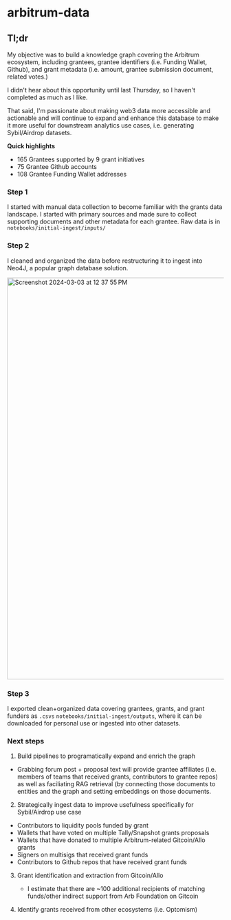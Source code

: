 # arbitrum-data

## Tl;dr 

My objective was to build a knowledge graph covering the Arbitrum ecosystem, including grantees, grantee identifiers (i.e. Funding Wallet, Github), and grant metadata (i.e. amount, grantee submission document, related votes.)

I didn't hear about this opportunity until last Thursday, so I haven't completed as much as I like.

That said, I'm passionate about making web3 data more accessible and actionable and will continue to expand
and enhance this database to make it more useful for downstream analytics use cases, i.e. generating Sybil/Airdrop datasets.

**Quick highlights**

- 165 Grantees supported by 9 grant initiatives
- 75 Grantee Github accounts
- 108 Grantee Funding Wallet addresses
  
### Step 1

I started with manual data collection to become familiar with the grants data landscape.
I started with primary sources and made sure to collect supporting documents and other metadata for each grantee.
Raw data is in `notebooks/initial-ingest/inputs/`

### Step 2

I cleaned and organized the data before restructuring it to ingest into Neo4J, a popular graph database solution.

<img width="932" alt="Screenshot 2024-03-03 at 12 37 55 PM" src="https://github.com/jchanolm/arbitrum-data/assets/160365885/c90054de-498b-4094-aaa3-7cdd4333d8c2">


### Step 3

I exported clean+organized data covering grantees, grants, and grant funders as `.csvs` `notebooks/initial-ingest/outputs`, where it can be downloaded for personal use or ingested into other datasets.

### Next steps
1. Build pipelines to programatically expand and enrich the graph
- Grabbing forum post + proposal text will provide grantee affiliates (i.e. members of teams that received grants, contributors to grantee repos) as well as faciliating RAG retrieval (by connecting those documents to entities and the graph and setting embeddings on those documents.
2. Strategically ingest data to improve usefulness specifically for Sybil/Airdrop use case
  - Contributors to liquidity pools funded by grant
  - Wallets that have voted on multiple Tally/Snapshot grants proposals
  - Wallets that have donated to multiple Arbitrum-related Gitcoin/Allo grants
  - Signers on multisigs that received grant funds
  - Contributors to Github repos that have received grant funds

 3. Grant identification and extraction from Gitcoin/Allo
    - I estimate that there are ~100 additional recipients of matching funds/other indirect support from Arb Foundation on Gitcoin
   
4. Identify grants received from other ecosystems (i.e. Optomism)

